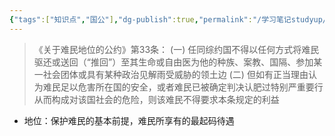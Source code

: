 ```yaml
---
{"tags":["知识点","国公"],"dg-publish":true,"permalink":"/学习笔记studyup/国际公法/不推回原则/","dgPassFrontmatter":true,"created":"2024-11-07T18:20:05.483+08:00","updated":"2024-11-07T18:20:27.231+08:00"}
---
```


>《关于难民地位的公约》第33条：
>(一) 任同综约国不得以任何方式将难民驱还或送回（“推回”）至其生命或自由医为他的种族、案教、国隔、参加某一社会团体或具有某种政治见解雨受威胁的领土边 
>(二) 但如有正当理由认为难民足以危害所在国的安全，或者难民已被确定判决认肥过特别严重要行从而构成对该国社会的危险，则该难民不得要求本条规定的利益

- 地位：保护难民的基本前提，难民所享有的最起码待遇